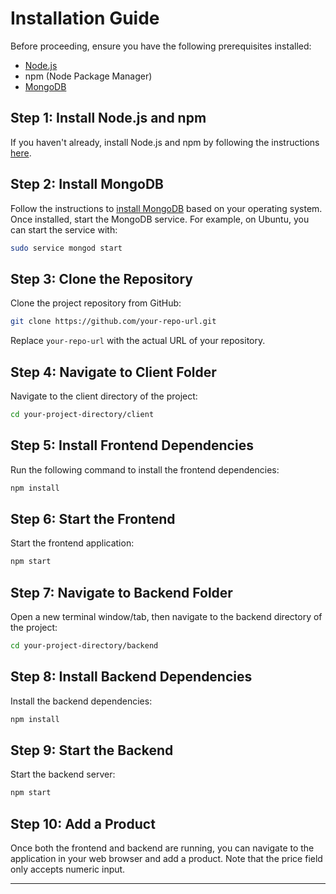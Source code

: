 # Installation Guide

Before proceeding, ensure you have the following prerequisites installed:

- [Node.js](https://nodejs.org/) 
- npm (Node Package Manager)
- [MongoDB](https://www.mongodb.com/try/download/community) 

## Step 1: Install Node.js and npm

If you haven't already, install Node.js and npm by following the instructions [here](https://nodejs.org/).

## Step 2: Install MongoDB

Follow the instructions to [install MongoDB](https://docs.mongodb.com/manual/administration/install-community/) based on your operating system. Once installed, start the MongoDB service. For example, on Ubuntu, you can start the service with:

```bash
sudo service mongod start
```

## Step 3: Clone the Repository

Clone the project repository from GitHub:

```bash
git clone https://github.com/your-repo-url.git
```

Replace `your-repo-url` with the actual URL of your repository.

## Step 4: Navigate to Client Folder

Navigate to the client directory of the project:

```bash
cd your-project-directory/client
```

## Step 5: Install Frontend Dependencies

Run the following command to install the frontend dependencies:

```bash
npm install
```

## Step 6: Start the Frontend

Start the frontend application:

```bash
npm start
```

## Step 7: Navigate to Backend Folder

Open a new terminal window/tab, then navigate to the backend directory of the project:

```bash
cd your-project-directory/backend
```

## Step 8: Install Backend Dependencies

Install the backend dependencies:

```bash
npm install
```

## Step 9: Start the Backend

Start the backend server:

```bash
npm start
```

## Step 10: Add a Product

Once both the frontend and backend are running, you can navigate to the application in your web browser and add a product. Note that the price field only accepts numeric input.

---